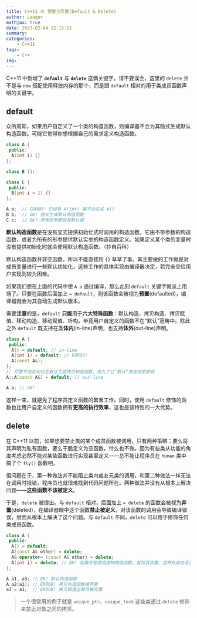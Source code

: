 ```yaml
---
title: C++11 の 预置与弃置(Default & Delete)
author: Leager
mathjax: true
date: 2023-02-04 12:15:21
summary:
categories:
    - C++11
tags:
    - C++
img:
---
```


C++11 中新增了 **`default`** 与 **`delete`** 这俩关键字。请不要误会，这里的 `delete` 并不是与 `new` 搭配使用释放内存的那个，而是跟 `default` 相对的用于类成员函数声明的关键字。

<!--more-->

## default

众所周知，如果用户自定义了一个类的构造函数，则编译器不会为其隐式生成默认构造函数。可能它觉得你想根据自己的需求定义构造函数。

```c++
class A {
 public:
  A(int i) {}
};

class B {};

class C {
 public:
  B(int i = 1) {}
};

A a;  // ERROR! 已经有 A(int) 就不会生成 A()
B b;  // OK! 隐式生成默认构造函数
C c;  // OK! 所有形参都具有默认值
```

**默认构造函数**是在没有显式提供初始化式时调用的构造函数。它由不带参数的构造函数，或者为所有的形参提供默认实参的构造函数定义。如果定义某个类的变量时没有提供初始化时就会使用默认构造函数。（抄自百科）

默认构造函数并非空函数，所以不能直接用 `{}` 草草了事。其主要做的工作就是对成员变量进行一些默认初始化，这些工作的具体实现由编译器决定，若完全交给用户实现则较为困难。

如果我们想在上面的代码中使 `A a` 通过编译，那么此刻 `default` 关键字就派上用场了。只要在函数后面加上 `= default`，则该函数会被视为**预置**(defaulted)，编译器就会为其自动生成默认版本。

需要**注意**的是，`default` **只能**用于**六大特殊函数**：默认构造、拷贝构造、拷贝赋值、移动构造、移动赋值、析构。毕竟用户自定义的函数不在“默认”范畴中。除此之外 `default` 既支持在类**体内**(in-line)声明，也支持**体外**(out-line)声明。

```c++
class A {
 public:
  A() = default; // in-line
  A(int i) = default; // ERROR!
  A(const A&);
};
// 尽管不加这句也会默认生成拷贝构造函数，但为了让“默认”表现地更直观
A::A(const A&) = default; // out-line

A a; // OK!
```

这样一来，就避免了程序员定义函数的繁重工作。同时，使用 `default` 修饰的函数也比用户自定义的函数拥有**更高的执行效率**，这也是该特性的一大优势。

## delete

在 C++11 以前，如果想要禁止类的某个成员函数被调用，只有两种策略：要么将其声明为私有函数，要么干脆定义为空函数，什么也不做。因为有些类从功能的角度考虑必然不能对某些函数进行实现甚至定义——总不能让程序员在 `human` 类中搞了个 `fly()` 函数吧。

但问题在于，第一种做法并不能阻止类内或友元类的调用，和第二种做法一样无法在调用时报错，程序员也就很难找到代码问题所在。两种做法并没有从根本上解决问题——**这些函数不该被定义**。

于是，`delete` 被提出。与 `default` 相对，后面加上 `= delete` 的函数会被视为**弃置**(deleted)，在编译器眼中这个函数**禁止被定义**，对该函数的调用会导致编译错误，继而从根本上解决了这个问题。与 `default` 不同，`delete` 可以用于修饰任何类成员函数。

```c++
class A {
 public:
  A() = default;
  A(const A& other) = delete;
  A& operator= (const A& other) = delete;
  A(int i) = delete; // OK! 如果不想使用这种构造函数，就将其弃置，这样外部也无法进行定义
};

A a1, a3; // OK! 默认构造函数
A a2(a1); // ERROR! 拷贝构造函数被弃置
a3 = a1;  // ERROR! 拷贝赋值运算符被弃置
```

> 一个很常用的例子就是 `unique_ptr`，`unique_lock` 这些类通过 `delete` 修饰来禁止对象之间的拷贝。
